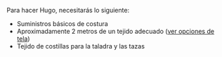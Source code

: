 Para hacer Hugo, necesitarás lo siguiente:

*   Suministros básicos de costura
*   Aproximadamente 2 metros de un tejido adecuado ([ver opciones de tela](/docs/patterns/hugo/fabric))
*   Tejido de costillas para la taladra y las tazas
